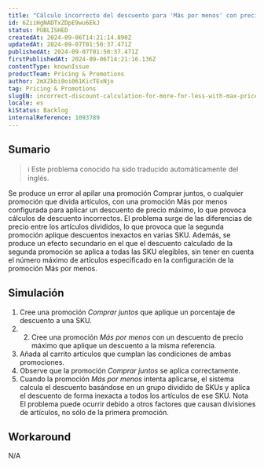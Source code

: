 ```yaml
---
title: "Cálculo incorrecto del descuento para 'Más por menos' con precio máximo después de la división del artículo por la aplicación de promoción anterior."
id: 6ZiiHgNADTxZDpE9wu6EkJ
status: PUBLISHED
createdAt: 2024-09-06T14:21:14.890Z
updatedAt: 2024-09-07T01:50:37.471Z
publishedAt: 2024-09-07T01:50:37.471Z
firstPublishedAt: 2024-09-06T14:21:16.136Z
contentType: knownIssue
productTeam: Pricing & Promotions
author: 2mXZkbi0oi061KicTExNjo
tag: Pricing & Promotions
slugEN: incorrect-discount-calculation-for-more-for-less-with-max-price-after-item-split-by-previous-promotion-application
locale: es
kiStatus: Backlog
internalReference: 1093789
---
```


## Sumario

>ℹ️ Este problema conocido ha sido traducido automáticamente del inglés.


Se produce un error al apilar una promoción Comprar juntos, o cualquier promoción que divida artículos, con una promoción Más por menos configurada para aplicar un descuento de precio máximo, lo que provoca cálculos de descuento incorrectos. El problema surge de las diferencias de precio entre los artículos divididos, lo que provoca que la segunda promoción aplique descuentos inexactos en varias SKU.
Además, se produce un efecto secundario en el que el descuento calculado de la segunda promoción se aplica a todas las SKU elegibles, sin tener en cuenta el número máximo de artículos especificado en la configuración de la promoción Más por menos.



## Simulación



1. Cree una promoción _Comprar juntos_ que aplique un porcentaje de descuento a una SKU.
2. 2. Cree una promoción _Más por menos_ con un descuento de precio máximo que aplique un descuento a la misma referencia.
3. Añada al carrito artículos que cumplan las condiciones de ambas promociones.
4. Observe que la promoción _Comprar juntos_ se aplica correctamente.
5. Cuando la promoción _Más por menos_ intenta aplicarse, el sistema calcula el descuento basándose en un grupo dividido de SKUs y aplica el descuento de forma inexacta a todos los artículos de ese SKU.
Nota El problema puede ocurrir debido a otros factores que causan divisiones de artículos, no sólo de la primera promoción.



## Workaround


N/A





